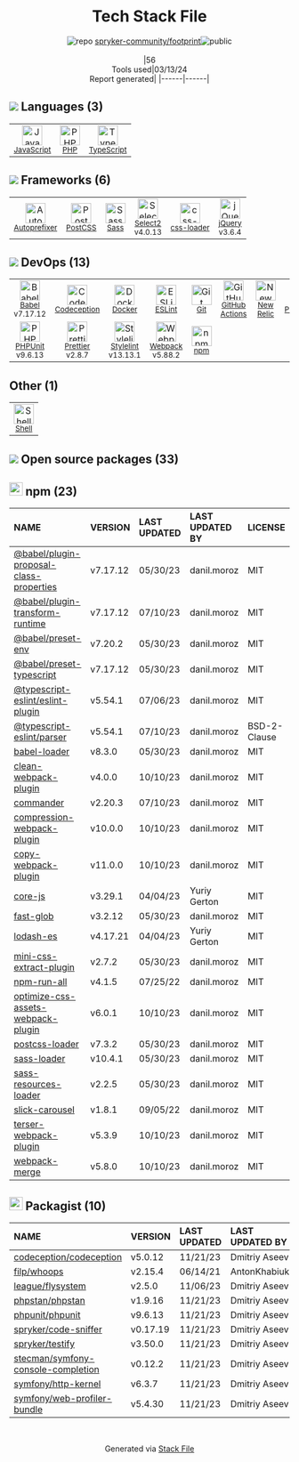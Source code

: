 <!--
&lt;--- Readme.md Snippet without images Start ---&gt;
## Tech Stack
spryker-community/footprint is built on the following main stack:

- [JavaScript](https://developer.mozilla.org/en-US/docs/Web/JavaScript) – Languages
- [PHP](http://www.php.net/) – Languages
- [TypeScript](http://www.typescriptlang.org) – Languages
- [Autoprefixer](https://github.com/postcss/autoprefixer) – CSS Pre-processors / Extensions
- [PostCSS](https://github.com/postcss/postcss) – CSS Pre-processors / Extensions
- [Sass](http://sass-lang.com/) – CSS Pre-processors / Extensions
- [Select2](https://select2.github.io/) – Javascript UI Libraries
- [css-loader](https://github.com/webpack-contrib/css-loader) – CSS Pre-processors / Extensions
- [jQuery](http://jquery.com/) – Javascript UI Libraries
- [Babel](http://babeljs.io/) – JavaScript Compilers
- [Codeception](http://codeception.com/) – Testing Frameworks
- [Docker](https://www.docker.com/) – Virtual Machine Platforms & Containers
- [ESLint](http://eslint.org/) – Code Review
- [GitHub Actions](https://github.com/features/actions) – Continuous Integration
- [New Relic](http://newrelic.com) – Performance Monitoring
- [PHPStan](https://github.com/phpstan/phpstan) – Code Review
- [PHPUnit](https://phpunit.de/) – Testing Frameworks
- [Prettier](https://prettier.io/) – Code Review
- [Stylelint](http://stylelint.io/) – Code Review
- [Webpack](http://webpack.js.org) – JS Build Tools / JS Task Runners
- [Shell](https://en.wikipedia.org/wiki/Shell_script) – Shells

Full tech stack [here](/techstack.md)

&lt;--- Readme.md Snippet without images End ---&gt;

&lt;--- Readme.md Snippet with images Start ---&gt;
## Tech Stack
spryker-community/footprint is built on the following main stack:

- <img width='25' height='25' src='https://img.stackshare.io/service/1209/javascript.jpeg' alt='JavaScript'/> [JavaScript](https://developer.mozilla.org/en-US/docs/Web/JavaScript) – Languages
- <img width='25' height='25' src='https://img.stackshare.io/service/991/hwUcGZ41_400x400.jpg' alt='PHP'/> [PHP](http://www.php.net/) – Languages
- <img width='25' height='25' src='https://img.stackshare.io/service/1612/bynNY5dJ.jpg' alt='TypeScript'/> [TypeScript](http://www.typescriptlang.org) – Languages
- <img width='25' height='25' src='https://img.stackshare.io/service/2202/72d087642cfce6fef6f2dabec5bf49e8_400x400.png' alt='Autoprefixer'/> [Autoprefixer](https://github.com/postcss/autoprefixer) – CSS Pre-processors / Extensions
- <img width='25' height='25' src='https://img.stackshare.io/service/3339/rlFcjEdI.png' alt='PostCSS'/> [PostCSS](https://github.com/postcss/postcss) – CSS Pre-processors / Extensions
- <img width='25' height='25' src='https://img.stackshare.io/service/1171/jCR2zNJV.png' alt='Sass'/> [Sass](http://sass-lang.com/) – CSS Pre-processors / Extensions
- <img width='25' height='25' src='https://img.stackshare.io/service/7488/select2.png' alt='Select2'/> [Select2](https://select2.github.io/) – Javascript UI Libraries
- <img width='25' height='25' src='https://img.stackshare.io/service/8074/default_d2b16fd6997fb2e164de645a34f9b8d5a880d999.png' alt='css-loader'/> [css-loader](https://github.com/webpack-contrib/css-loader) – CSS Pre-processors / Extensions
- <img width='25' height='25' src='https://img.stackshare.io/service/1021/lxEKmMnB_400x400.jpg' alt='jQuery'/> [jQuery](http://jquery.com/) – Javascript UI Libraries
- <img width='25' height='25' src='https://img.stackshare.io/service/2739/-1wfGjNw.png' alt='Babel'/> [Babel](http://babeljs.io/) – JavaScript Compilers
- <img width='25' height='25' src='https://img.stackshare.io/service/2301/fQkiPzLo_400x400.jpg' alt='Codeception'/> [Codeception](http://codeception.com/) – Testing Frameworks
- <img width='25' height='25' src='https://img.stackshare.io/service/586/n4u37v9t_400x400.png' alt='Docker'/> [Docker](https://www.docker.com/) – Virtual Machine Platforms & Containers
- <img width='25' height='25' src='https://img.stackshare.io/service/3337/Q4L7Jncy.jpg' alt='ESLint'/> [ESLint](http://eslint.org/) – Code Review
- <img width='25' height='25' src='https://img.stackshare.io/service/11563/actions.png' alt='GitHub Actions'/> [GitHub Actions](https://github.com/features/actions) – Continuous Integration
- <img width='25' height='25' src='https://img.stackshare.io/service/103/default_193410db3a7e419c7b436961bf41d733c7346b59.png' alt='New Relic'/> [New Relic](http://newrelic.com) – Performance Monitoring
- <img width='25' height='25' src='https://img.stackshare.io/service/8333/phpst.png' alt='PHPStan'/> [PHPStan](https://github.com/phpstan/phpstan) – Code Review
- <img width='25' height='25' src='https://img.stackshare.io/service/1616/1_WsEnddd5Y4EgEHsT054kUQ.jpeg' alt='PHPUnit'/> [PHPUnit](https://phpunit.de/) – Testing Frameworks
- <img width='25' height='25' src='https://img.stackshare.io/service/7035/default_66f265943abed56bcdbfca1c866a4261b1fbb063.jpg' alt='Prettier'/> [Prettier](https://prettier.io/) – Code Review
- <img width='25' height='25' src='https://img.stackshare.io/service/5446/V9JsvPul_400x400.jpg' alt='Stylelint'/> [Stylelint](http://stylelint.io/) – Code Review
- <img width='25' height='25' src='https://img.stackshare.io/service/1682/IMG_4636.PNG' alt='Webpack'/> [Webpack](http://webpack.js.org) – JS Build Tools / JS Task Runners
- <img width='25' height='25' src='https://img.stackshare.io/service/4631/default_c2062d40130562bdc836c13dbca02d318205a962.png' alt='Shell'/> [Shell](https://en.wikipedia.org/wiki/Shell_script) – Shells

Full tech stack [here](/techstack.md)

&lt;--- Readme.md Snippet with images End ---&gt;
-->
<div align="center">

# Tech Stack File
![](https://img.stackshare.io/repo.svg "repo") [spryker-community/footprint](https://github.com/spryker-community/footprint)![](https://img.stackshare.io/public_badge.svg "public")
<br/><br/>
|56<br/>Tools used|03/13/24 <br/>Report generated|
|------|------|
</div>

## <img src='https://img.stackshare.io/languages.svg'/> Languages (3)
<table><tr>
  <td align='center'>
  <img width='36' height='36' src='https://img.stackshare.io/service/1209/javascript.jpeg' alt='JavaScript'>
  <br>
  <sub><a href="https://developer.mozilla.org/en-US/docs/Web/JavaScript">JavaScript</a></sub>
  <br>
  <sub></sub>
</td>

<td align='center'>
  <img width='36' height='36' src='https://img.stackshare.io/service/991/hwUcGZ41_400x400.jpg' alt='PHP'>
  <br>
  <sub><a href="http://www.php.net/">PHP</a></sub>
  <br>
  <sub></sub>
</td>

<td align='center'>
  <img width='36' height='36' src='https://img.stackshare.io/service/1612/bynNY5dJ.jpg' alt='TypeScript'>
  <br>
  <sub><a href="http://www.typescriptlang.org">TypeScript</a></sub>
  <br>
  <sub></sub>
</td>

</tr>
</table>

## <img src='https://img.stackshare.io/frameworks.svg'/> Frameworks (6)
<table><tr>
  <td align='center'>
  <img width='36' height='36' src='https://img.stackshare.io/service/2202/72d087642cfce6fef6f2dabec5bf49e8_400x400.png' alt='Autoprefixer'>
  <br>
  <sub><a href="https://github.com/postcss/autoprefixer">Autoprefixer</a></sub>
  <br>
  <sub></sub>
</td>

<td align='center'>
  <img width='36' height='36' src='https://img.stackshare.io/service/3339/rlFcjEdI.png' alt='PostCSS'>
  <br>
  <sub><a href="https://github.com/postcss/postcss">PostCSS</a></sub>
  <br>
  <sub></sub>
</td>

<td align='center'>
  <img width='36' height='36' src='https://img.stackshare.io/service/1171/jCR2zNJV.png' alt='Sass'>
  <br>
  <sub><a href="http://sass-lang.com/">Sass</a></sub>
  <br>
  <sub></sub>
</td>

<td align='center'>
  <img width='36' height='36' src='https://img.stackshare.io/service/7488/select2.png' alt='Select2'>
  <br>
  <sub><a href="https://select2.github.io/">Select2</a></sub>
  <br>
  <sub>v4.0.13</sub>
</td>

<td align='center'>
  <img width='36' height='36' src='https://img.stackshare.io/service/8074/default_d2b16fd6997fb2e164de645a34f9b8d5a880d999.png' alt='css-loader'>
  <br>
  <sub><a href="https://github.com/webpack-contrib/css-loader">css-loader</a></sub>
  <br>
  <sub></sub>
</td>

<td align='center'>
  <img width='36' height='36' src='https://img.stackshare.io/service/1021/lxEKmMnB_400x400.jpg' alt='jQuery'>
  <br>
  <sub><a href="http://jquery.com/">jQuery</a></sub>
  <br>
  <sub>v3.6.4</sub>
</td>

</tr>
</table>

## <img src='https://img.stackshare.io/devops.svg'/> DevOps (13)
<table><tr>
  <td align='center'>
  <img width='36' height='36' src='https://img.stackshare.io/service/2739/-1wfGjNw.png' alt='Babel'>
  <br>
  <sub><a href="http://babeljs.io/">Babel</a></sub>
  <br>
  <sub>v7.17.12</sub>
</td>

<td align='center'>
  <img width='36' height='36' src='https://img.stackshare.io/service/2301/fQkiPzLo_400x400.jpg' alt='Codeception'>
  <br>
  <sub><a href="http://codeception.com/">Codeception</a></sub>
  <br>
  <sub></sub>
</td>

<td align='center'>
  <img width='36' height='36' src='https://img.stackshare.io/service/586/n4u37v9t_400x400.png' alt='Docker'>
  <br>
  <sub><a href="https://www.docker.com/">Docker</a></sub>
  <br>
  <sub></sub>
</td>

<td align='center'>
  <img width='36' height='36' src='https://img.stackshare.io/service/3337/Q4L7Jncy.jpg' alt='ESLint'>
  <br>
  <sub><a href="http://eslint.org/">ESLint</a></sub>
  <br>
  <sub></sub>
</td>

<td align='center'>
  <img width='36' height='36' src='https://img.stackshare.io/service/1046/git.png' alt='Git'>
  <br>
  <sub><a href="http://git-scm.com/">Git</a></sub>
  <br>
  <sub></sub>
</td>

<td align='center'>
  <img width='36' height='36' src='https://img.stackshare.io/service/11563/actions.png' alt='GitHub Actions'>
  <br>
  <sub><a href="https://github.com/features/actions">GitHub Actions</a></sub>
  <br>
  <sub></sub>
</td>

<td align='center'>
  <img width='36' height='36' src='https://img.stackshare.io/service/103/default_193410db3a7e419c7b436961bf41d733c7346b59.png' alt='New Relic'>
  <br>
  <sub><a href="http://newrelic.com">New Relic</a></sub>
  <br>
  <sub></sub>
</td>

<td align='center'>
  <img width='36' height='36' src='https://img.stackshare.io/service/8333/phpst.png' alt='PHPStan'>
  <br>
  <sub><a href="https://github.com/phpstan/phpstan">PHPStan</a></sub>
  <br>
  <sub></sub>
</td>

</tr>
<tr>
  <td align='center'>
  <img width='36' height='36' src='https://img.stackshare.io/service/1616/1_WsEnddd5Y4EgEHsT054kUQ.jpeg' alt='PHPUnit'>
  <br>
  <sub><a href="https://phpunit.de/">PHPUnit</a></sub>
  <br>
  <sub>v9.6.13</sub>
</td>

<td align='center'>
  <img width='36' height='36' src='https://img.stackshare.io/service/7035/default_66f265943abed56bcdbfca1c866a4261b1fbb063.jpg' alt='Prettier'>
  <br>
  <sub><a href="https://prettier.io/">Prettier</a></sub>
  <br>
  <sub>v2.8.7</sub>
</td>

<td align='center'>
  <img width='36' height='36' src='https://img.stackshare.io/service/5446/V9JsvPul_400x400.jpg' alt='Stylelint'>
  <br>
  <sub><a href="http://stylelint.io/">Stylelint</a></sub>
  <br>
  <sub>v13.13.1</sub>
</td>

<td align='center'>
  <img width='36' height='36' src='https://img.stackshare.io/service/1682/IMG_4636.PNG' alt='Webpack'>
  <br>
  <sub><a href="http://webpack.js.org">Webpack</a></sub>
  <br>
  <sub>v5.88.2</sub>
</td>

<td align='center'>
  <img width='36' height='36' src='https://img.stackshare.io/service/1120/lejvzrnlpb308aftn31u.png' alt='npm'>
  <br>
  <sub><a href="https://www.npmjs.com/">npm</a></sub>
  <br>
  <sub></sub>
</td>

</tr>
</table>

## Other (1)
<table><tr>
  <td align='center'>
  <img width='36' height='36' src='https://img.stackshare.io/service/4631/default_c2062d40130562bdc836c13dbca02d318205a962.png' alt='Shell'>
  <br>
  <sub><a href="https://en.wikipedia.org/wiki/Shell_script">Shell</a></sub>
  <br>
  <sub></sub>
</td>

</tr>
</table>


## <img src='https://img.stackshare.io/group.svg' /> Open source packages (33)</h2>

## <img width='24' height='24' src='https://img.stackshare.io/service/1120/lejvzrnlpb308aftn31u.png'/> npm (23)

|NAME|VERSION|LAST UPDATED|LAST UPDATED BY|LICENSE|VULNERABILITIES|
|:------|:------|:------|:------|:------|:------|
|[@babel/plugin-proposal-class-properties](https://www.npmjs.com/@babel/plugin-proposal-class-properties)|v7.17.12|05/30/23|danil.moroz |MIT|N/A|
|[@babel/plugin-transform-runtime](https://www.npmjs.com/@babel/plugin-transform-runtime)|v7.17.12|07/10/23|danil.moroz |MIT|N/A|
|[@babel/preset-env](https://www.npmjs.com/@babel/preset-env)|v7.20.2|05/30/23|danil.moroz |MIT|N/A|
|[@babel/preset-typescript](https://www.npmjs.com/@babel/preset-typescript)|v7.17.12|05/30/23|danil.moroz |MIT|N/A|
|[@typescript-eslint/eslint-plugin](https://www.npmjs.com/@typescript-eslint/eslint-plugin)|v5.54.1|07/06/23|danil.moroz |MIT|N/A|
|[@typescript-eslint/parser](https://www.npmjs.com/@typescript-eslint/parser)|v5.54.1|07/10/23|danil.moroz |BSD-2-Clause|N/A|
|[babel-loader](https://www.npmjs.com/babel-loader)|v8.3.0|05/30/23|danil.moroz |MIT|N/A|
|[clean-webpack-plugin](https://www.npmjs.com/clean-webpack-plugin)|v4.0.0|10/10/23|danil.moroz |MIT|N/A|
|[commander](https://www.npmjs.com/commander)|v2.20.3|07/10/23|danil.moroz |MIT|N/A|
|[compression-webpack-plugin](https://www.npmjs.com/compression-webpack-plugin)|v10.0.0|10/10/23|danil.moroz |MIT|N/A|
|[copy-webpack-plugin](https://www.npmjs.com/copy-webpack-plugin)|v11.0.0|10/10/23|danil.moroz |MIT|N/A|
|[core-js](https://www.npmjs.com/core-js)|v3.29.1|04/04/23|Yuriy Gerton |MIT|N/A|
|[fast-glob](https://www.npmjs.com/fast-glob)|v3.2.12|05/30/23|danil.moroz |MIT|N/A|
|[lodash-es](https://www.npmjs.com/lodash-es)|v4.17.21|04/04/23|Yuriy Gerton |MIT|N/A|
|[mini-css-extract-plugin](https://www.npmjs.com/mini-css-extract-plugin)|v2.7.2|05/30/23|danil.moroz |MIT|N/A|
|[npm-run-all](https://www.npmjs.com/npm-run-all)|v4.1.5|07/25/22|danil.moroz |MIT|N/A|
|[optimize-css-assets-webpack-plugin](https://www.npmjs.com/optimize-css-assets-webpack-plugin)|v6.0.1|10/10/23|danil.moroz |MIT|N/A|
|[postcss-loader](https://www.npmjs.com/postcss-loader)|v7.3.2|05/30/23|danil.moroz |MIT|N/A|
|[sass-loader](https://www.npmjs.com/sass-loader)|v10.4.1|05/30/23|danil.moroz |MIT|N/A|
|[sass-resources-loader](https://www.npmjs.com/sass-resources-loader)|v2.2.5|05/30/23|danil.moroz |MIT|N/A|
|[slick-carousel](https://www.npmjs.com/slick-carousel)|v1.8.1|09/05/22|danil.moroz |MIT|N/A|
|[terser-webpack-plugin](https://www.npmjs.com/terser-webpack-plugin)|v5.3.9|10/10/23|danil.moroz |MIT|N/A|
|[webpack-merge](https://www.npmjs.com/webpack-merge)|v5.8.0|10/10/23|danil.moroz |MIT|N/A|


## <img width='24' height='24' src='https://img.stackshare.io/package_manager/1778/default_90cb8b66e85ae5b95928b10bb076ab6a27c7e151.png'/> Packagist (10)

|NAME|VERSION|LAST UPDATED|LAST UPDATED BY|LICENSE|VULNERABILITIES|
|:------|:------|:------|:------|:------|:------|
|[codeception/codeception](https://packagist.org/codeception/codeception)|v5.0.12|11/21/23|Dmitriy Aseev |N/A|N/A|
|[filp/whoops](https://packagist.org/filp/whoops)|v2.15.4|06/14/21|AntonKhabiuk |N/A|N/A|
|[league/flysystem](https://packagist.org/league/flysystem)|v2.5.0|11/06/23|Dmitriy Aseev |N/A|N/A|
|[phpstan/phpstan](https://packagist.org/phpstan/phpstan)|v1.9.16|11/21/23|Dmitriy Aseev |N/A|N/A|
|[phpunit/phpunit](https://packagist.org/phpunit/phpunit)|v9.6.13|11/21/23|Dmitriy Aseev |N/A|N/A|
|[spryker/code-sniffer](https://packagist.org/spryker/code-sniffer)|v0.17.19|11/21/23|Dmitriy Aseev |N/A|N/A|
|[spryker/testify](https://packagist.org/spryker/testify)|v3.50.0|11/21/23|Dmitriy Aseev |N/A|N/A|
|[stecman/symfony-console-completion](https://packagist.org/stecman/symfony-console-completion)|v0.12.2|11/21/23|Dmitriy Aseev |N/A|N/A|
|[symfony/http-kernel](https://packagist.org/symfony/http-kernel)|v6.3.7|11/21/23|Dmitriy Aseev |N/A|N/A|
|[symfony/web-profiler-bundle](https://packagist.org/symfony/web-profiler-bundle)|v5.4.30|11/21/23|Dmitriy Aseev |N/A|N/A|

<br/>
<div align='center'>

Generated via [Stack File](https://github.com/marketplace/stack-file)
